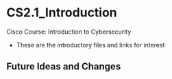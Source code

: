 # CS2.1_Introduction
Cisco Course: Introduction to Cybersecurity
- These are the introductory files and links for interest

## Future Ideas and Changes
